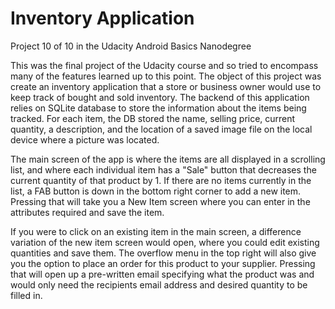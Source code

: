 # Inventory Application
Project 10 of 10 in the Udacity Android Basics Nanodegree

This was the final project of the Udacity course and so tried to encompass many of the features learned up to this point. The object of this project was create an inventory application that a store or business owner would use to keep track of bought and sold inventory. The backend of this application relies on  SQLite database to store the information about the items being tracked. For each item, the DB stored the name, selling price, current quantity, a description, and the location of a saved image file on the local device where a picture was located. 

The main screen of the app is where the items are all displayed in a scrolling list, and where each individual item has a "Sale" button that decreases the current quantity of that product by 1. If there are no items currently in the list, a FAB button is down in the bottom right corner to add a new item. Pressing that will take you a New Item screen where you can enter in the attributes required and save the item. 

If you were to click on an existing item in the main screen, a difference variation of the new item screen would open, where you could edit existing quantities and save them. The overflow menu in the top right will also give you the option to place an order for this product to your supplier. Pressing that will open up a pre-written email specifying what the product was and would only need the recipients email address and desired quantity to be filled in. 
